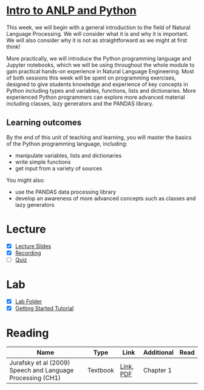 # [Intro to ANLP and Python](https://canvas.sussex.ac.uk/courses/35030/pages/week-1-intro-to-anlp-and-python)
This week, we will begin with a general introduction to the field of Natural Language Processing.  We will consider what it is and why it is important.  We will also consider why it is not as straightforward as we might at first think! 

More practically, we will introduce the Python programming language and Jupyter notebooks, which we will be using throughout the whole module to gain practical hands-on experience in Natural Language Engineering.  Most of both sessions this week will be spent on programming exercises, designed to give students knowledge and experience of key concepts in Python including types and variables, functions, lists and dictionaries.  More experienced Python programmers can explore more advanced material including classes, lazy generators and the PANDAS library.

## Learning outcomes
By the end of this unit of teaching and learning, you will master the basics of the Python programming language, including:

- manipulate variables, lists and dictionaries
- write simple functions
- get input from a variety of sources

You might also:
- use the PANDAS data processing library
- develop an awareness of more advanced concepts such as classes and lazy generators

# Lecture 
- [x] [Lecture Slides](https://github.com/LukeBirkett/study-planner/blob/main/955G5_Applied_Natural_Language_Processing/weeks/week_1/files/Lec1.pdf)
- [x] [Recording](https://sussex.cloud.panopto.eu/Panopto/Pages/Viewer.aspx?id=c04e911c-5d80-4b39-a8f7-b36a00f87e65)
- [ ] [Quiz](https://canvas.sussex.ac.uk/courses/35030/quizzes/56818)

# Lab 
- [x] [Lab Folder](https://github.com/LukeBirkett/study-planner/tree/main/955G5_Applied_Natural_Language_Processing/weeks/week_1/lab)
- [x] [Getting Started Tutorial](https://sussex.cloud.panopto.eu/Panopto/Pages/Viewer.aspx?id=dcae896f-3482-49fe-a19c-b08b01158653&start=0)

# Reading

| Name | Type | Link | Additional | Read |
|---|---|---|---|---|
| Jurafsky et al (2009) Speech and Language Processing (CH1) | Textbook | [Link](undefined), [PDF](https://github.com/LukeBirkett/study-planner/blob/main/955G5_Applied_Natural_Language_Processing/weeks/files/JurafskyMartinSpeechAndLanguageProcessing2ed_draft%202007.pdf) | Chapter 1 |
